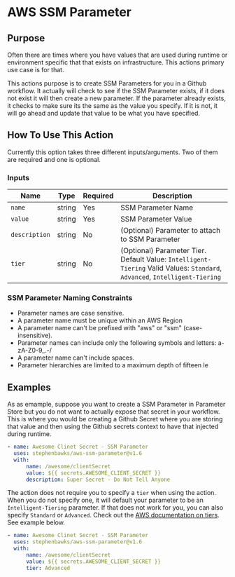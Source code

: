 # AWS SSM Parameter

## Purpose

Often there are times where you have values that are used during runtime or environment specific that that exists on infrastructure.  This actions primary use case is for that.  

This actions purpose is to create SSM Parameters for you in a Github workflow.  It actually will check to see if the SSM Parameter exists, if it does not exist it will then create a new parameter.  If the parameter already exists, it checks to make sure its the same as the value you specify.  If it is not, it will go ahead and update that value to be what you have specified.


## How To Use This Action

Currently this option takes three different inputs/arguments.  Two of them are required and one is optional.  

### Inputs
| Name          | Type   | Required | Description                                                                                                                  |
| ------------- | ------ | -------- | ---------------------------------------------------------------------------------------------------------------------------- |
| `name`        | string | Yes      | SSM Parameter Name                                                                                                           |
| `value`       | string | Yes      | SSM Parameter Value                                                                                                          |
| `description` | string | No       | (Optional) Parameter to attach to SSM Parameter                                                                              |
| `tier`        | string | No       | (Optional) Parameter Tier. Default Value: `Intelligent-Tiering` Valid Values: `Standard`,  `Advanced`, `Intelligent-Tiering` |


### SSM Parameter Naming Constraints

* Parameter names are case sensitive.
* A parameter name must be unique within an AWS Region
* A parameter name can't be prefixed with "aws" or "ssm" (case-insensitive).
* Parameter names can include only the following symbols and letters: a-zA-Z0-9_.-/
* A parameter name can't include spaces.
* Parameter hierarchies are limited to a maximum depth of fifteen le


## Examples

As as emample, suppose you want to create a SSM Parameter in Parameter Store but you do not want to actually expose that secret in your workflow.  This is where you would be creating a Github Secret where you are storing that value and then using the Github secrets context to have that injected during runtime. 

```yaml
- name: Awesome Clinet Secret - SSM Parameter
  uses: stephenbawks/aws-ssm-parameter@v1.6
  with:
      name: /awesome/clientSecret
      value: ${{ secrets.AWESOME_CLIENT_SECRET }}
      description: Super Secret - Do Not Tell Anyone
```

The action does not require you to specify a `tier` when using the action.  When you do not specify one, it will default your parameter to be an `Intelligent-Tiering` parameter.  If that does not work for you, you can also specify `Standard` or `Advanced`.  Check out the [AWS documentation on tiers](https://docs.aws.amazon.com/systems-manager/latest/userguide/parameter-store-advanced-parameters.html#ps-default-tier). See example below.
```yaml
- name: Awesome Clinet Secret - SSM Parameter
  uses: stephenbawks/aws-ssm-parameter@v1.6
  with:
      name: /awesome/clientSecret
      value: ${{ secrets.AWESOME_CLIENT_SECRET }}
      tier: Advanced
```